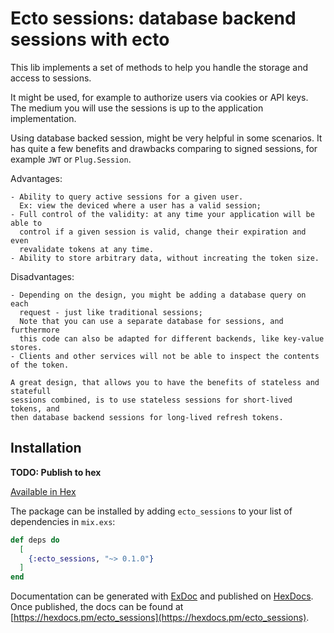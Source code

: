 # Ecto sessions: database backend sessions with ecto

 This lib implements a set of methods to help you handle the storage and
  access to sessions.

  It might be used, for example to authorize users via cookies or API keys.
  The medium you will use the sessions is up to the application implementation.

  Using database backed session, might be very helpful in some scenarios.
  It has quite a few benefits and drawbacks comparing to signed sessions,
  for example `JWT` or `Plug.Session`.

  Advantages:

    - Ability to query active sessions for a given user.
      Ex: view the deviced where a user has a valid session;
    - Full control of the validity: at any time your application will be able to
      control if a given session is valid, change their expiration and even
      revalidate tokens at any time.
    - Ability to store arbitrary data, without increating the token size.

  Disadvantages:

    - Depending on the design, you might be adding a database query on each
      request - just like traditional sessions;
      Note that you can use a separate database for sessions, and furthermore
      this code can also be adapted for different backends, like key-value stores.
    - Clients and other services will not be able to inspect the contents of the token.

    A great design, that allows you to have the benefits of stateless and statefull
    sessions combined, is to use stateless sessions for short-lived tokens, and
    then database backend sessions for long-lived refresh tokens.

## Installation

**TODO: Publish to hex**

[Available in Hex](https://hex.pm/docs/publish)

The package can be installed
by adding `ecto_sessions` to your list of dependencies in `mix.exs`:

```elixir
def deps do
  [
    {:ecto_sessions, "~> 0.1.0"}
  ]
end
```

Documentation can be generated with [ExDoc](https://github.com/elixir-lang/ex_doc)
and published on [HexDocs](https://hexdocs.pm). Once published, the docs can
be found at [https://hexdocs.pm/ecto_sessions](https://hexdocs.pm/ecto_sessions).
